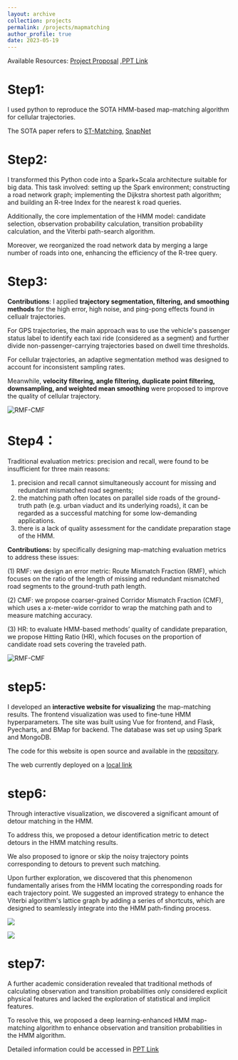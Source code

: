 ```yaml
---
layout: archive
collection: projects
permalink: /projects/mapmatching
author_profile: true
date: 2023-05-19
---
```


Available Resources: [Project Proposal]({{site.url}}/files/基于信令轨迹的路网匹配项目方案.pdf) ,[PPT Link]({{site.url}}/files/ICDE-camera.pdf)

# Step1:

I used python to reproduce the SOTA HMM-based map-matching algorithm for cellular trajectories.

The SOTA paper refers to [ST-Matching](https://www.microsoft.com/en-us/research/publication/map-matching-for-low-sampling-rate-gps-trajectories/), [SnapNet](https://ieeexplore.ieee.org/abstract/document/7539689/) 

# Step2:

I transformed this Python code into a Spark+Scala architecture suitable for big data.
This task involved: setting up the Spark environment; constructing a road network graph; implementing the Dijkstra shortest path algorithm; and building an R-tree Index for the nearest k road queries.

Additionally, the core implementation of the HMM model: candidate selection, observation probability calculation, transition probability calculation, and the Viterbi path-search algorithm. 

Moreover, we reorganized the road network data by merging a large number of roads into one, enhancing the efficiency of the R-tree query.

# Step3:
**Contributions**: I applied **trajectory segmentation, filtering, and smoothing methods** for the high error, high noise, and ping-pong effects found in cellualr trajectories. 

For GPS trajectories, the main approach was to use the vehicle's passenger status label to identify each taxi ride (considered as a segment) and further divide non-passenger-carrying trajectories based on dwell time thresholds. 

For cellular trajectories, an adaptive segmentation method was designed to account for inconsistent sampling rates. 

Meanwhile, **velocity filtering, angle filtering, duplicate point filtering, downsampling, and weighted mean smoothing** were proposed to improve the quality of cellular trajectory.

![RMF-CMF]({{site.url}}/images/LHMM-filter.png)


# Step4：
Traditional evaluation metrics: precision and recall, were found to be insufficient for three main reasons:
1. precision and recall cannot simultaneously account for missing and redundant mismatched road segments;
2. the matching path often locates on parallel side roads of the ground-truth path (e.g. urban viaduct and its underlying roads), it can be regarded as a successful matching for some low-demanding applications.
3. there is a lack of quality assessment for the candidate preparation stage of the HMM. 

**Contributions:** by specifically designing map-matching evaluation metrics to address these issues:

(1) RMF: we design an error metric: Route Mismatch Fraction (RMF), which focuses on the ratio of the length of missing and redundant mismatched road segments to the ground-truth path length.

(2) CMF: we propose coarser-grained Corridor Mismatch Fraction (CMF), which uses a x-meter-wide corridor to wrap the matching path and to measure matching accuracy.

(3) HR: to evaluate HMM-based methods’ quality of candidate preparation, we propose Hitting Ratio (HR), which focuses on the proportion of candidate road sets covering the traveled path.

![RMF-CMF]({{site.url}}/images/LHMM-RMF-CMF.png)

# step5:
I developed an **interactive website for visualizing** the map-matching results. The frontend visualization was used to fine-tune HMM hyperparameters.
The site was built using Vue for frontend, and Flask, Pyecharts, and BMap for backend. The database was set up using Spark and MongoDB. 

The code for this website is open source and available in the [repository](https://github.com/shiweijiezero/mapmatching-visualization). 

The web currently deployed on a [local link](http://192.168.134.122:8000/#/)

# step6:
Through interactive visualization, we discovered a significant amount of detour matching in the HMM. 

To address this, we proposed a detour identification metric to detect detours in the HMM matching results. 

We also proposed to ignore or skip the noisy trajectory points corresponding to detours to prevent such matching.

Upon further exploration, we discovered that this phenomenon fundamentally arises from the HMM locating the corresponding roads for each trajectory point. We suggested an improved strategy to enhance the Viterbi algorithm's lattice graph by adding a series of shortcuts, which are designed to seamlessly integrate into the HMM path-finding process.

![]({{site.url}}/images/LHMM-detour.png)

![]({{site.url}}/images/LHMM-detour-2.png)

# step7:
A further academic consideration revealed that traditional methods of calculating observation and transition probabilities only considered explicit physical features and lacked the exploration of statistical and implicit features. 

To resolve this, we proposed a deep learning-enhanced HMM map-matching algorithm to enhance observation and transition probabilities in the HMM algorithm.

Detailed information could be accessed in [PPT Link]({{site.url}}/files/ICDE-camera.pdf)
